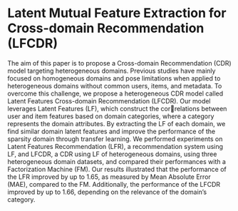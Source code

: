 # Latent Mutual Feature Extraction for Cross-domain Recommendation (LFCDR)
The aim of this paper is to propose a Cross-domain Recommendation (CDR) model targeting heterogeneous domains. Previous studies have mainly focused on homogeneous domains and pose limitations when applied to heterogeneous domains without common users, items, and metadata. To overcome this challenge, we propose a heterogeneous CDR model called Latent Features Cross-domain Recommendation (LFCDR). Our model leverages Latent Features (LF), which construct the correlations between user and item features based on domain categories, where a category represents the domain attributes. By extracting the LF of each domain, we find similar domain latent features and improve the performance of the sparsity domain through transfer learning. We performed experiments on Latent Features Recommendation (LFR), a recommendation system using LF, and LFCDR, a CDR using LF of heterogeneous domains, using three heterogeneous domain datasets, and compared their performances with a Factorization Machine (FM). Our results illustrated that the performance of the LFR improved by up to 1.65, as measured by Mean Absolute Error (MAE), compared to the FM. Additionally, the performance of the LFCDR improved by up to 1.66, depending on the relevance of the domain’s category.